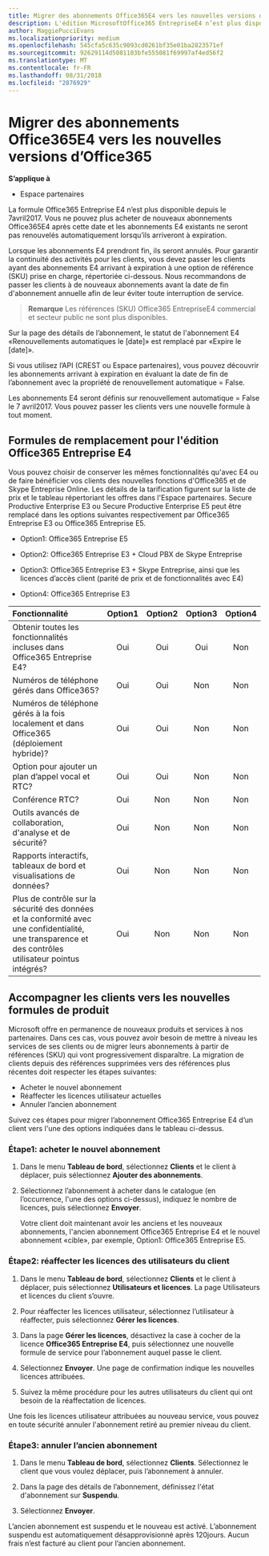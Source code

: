 ```yaml
---
title: Migrer des abonnements Office365E4 vers les nouvelles versions d’Office365 | Espace partenaires
description: L'édition MicrosoftOffice365 EntrepriseE4 n’est plus disponible depuis le 7 avril2017. Découvrez comment migrer vos abonnements client vers des versions plus récentes d’Office365.
author: MaggiePucciEvans
ms.localizationpriority: medium
ms.openlocfilehash: 545cfa5c635c9093cd0261bf35e01ba2823571ef
ms.sourcegitcommit: 92629114d5081103bfe555081f69997af4ed56f2
ms.translationtype: MT
ms.contentlocale: fr-FR
ms.lasthandoff: 08/31/2018
ms.locfileid: "2876929"
---
```

# <a name="migrate-office-365-e4-subscriptions-to-newer-office-365-versions"></a>Migrer des abonnements Office365E4 vers les nouvelles versions d’Office365

**S’applique à**

-  Espace partenaires

La formule Office365 Entreprise E4 n’est plus disponible depuis le 7avril2017. Vous ne pouvez plus acheter de nouveaux abonnements Office365E4 après cette date et les abonnements E4 existants ne seront pas renouvelés automatiquement lorsqu’ils arriveront à expiration.

Lorsque les abonnements E4 prendront fin, ils seront annulés. Pour garantir la continuité des activités pour les clients, vous devez passer les clients ayant des abonnements E4 arrivant à expiration à une option de référence (SKU) prise en charge, répertoriée ci-dessous. Nous recommandons de passer les clients à de nouveaux abonnements avant la date de fin d'abonnement annuelle afin de leur éviter toute interruption de service. 

>**Remarque** Les références (SKU) Office365 EntrepriseE4 commercial et secteur public ne sont plus disponibles.
 
Sur la page des détails de l’abonnement, le statut de l'abonnement E4 «Renouvellements automatiques le [date]» est remplacé par «Expire le [date]». 

Si vous utilisez l’API (CREST ou Espace partenaires), vous pouvez découvrir les abonnements arrivant à expiration en évaluant la date de fin de l’abonnement avec la propriété de renouvellement automatique = False. 

Les abonnements E4 seront définis sur renouvellement automatique = False le 7 avril2017. Vous pouvez passer les clients vers une nouvelle formule à tout moment. 

## <a name="office-365-enterprise-e4-edition-replacement-plans"></a>Formules de remplacement pour l'édition Office365 Entreprise E4

Vous pouvez choisir de conserver les mêmes fonctionnalités qu'avec E4 ou de faire bénéficier vos clients des nouvelles fonctions d'Office365 et de Skype Entreprise Online. Les détails de la tarification figurent sur la liste de prix et le tableau répertoriant les offres dans l'Espace partenaires. Secure Productive Enterprise E3 ou Secure Productive Enterprise E5 peut être remplacé dans les options suivantes respectivement par Office365 Entreprise E3 ou Office365 Entreprise E5.

- Option1: Office365 Entreprise E5

- Option2: Office365 Entreprise E3 + Cloud PBX de Skype Entreprise

- Option3: Office365 Entreprise E3 + Skype Entreprise, ainsi que les licences d’accès client (parité de prix et de fonctionnalités avec E4)

- Option4: Office365 Entreprise E3


| Fonctionnalité | Option1 | Option2 | Option3 | Option4 |
| :---    | :------: |   :---:  |   :---:  |   :---:  |
| Obtenir toutes les fonctionnalités incluses dans Office365 Entreprise E4? | Oui | Oui | Oui | Non |
| Numéros de téléphone gérés dans Office365? | Oui | Oui | Non | Non |
| Numéros de téléphone gérés à la fois localement et dans Office365 (déploiement hybride)? | Oui | Oui | Non | Non |
| Option pour ajouter un plan d’appel vocal et RTC? | Oui | Oui | Non | Non |
| Conférence RTC? | Oui | Non | Non | Non |
| Outils avancés de collaboration, d'analyse et de sécurité? | Oui | Non | Non | Non |
| Rapports interactifs, tableaux de bord et visualisations de données? | Oui | Non | Non | Non | 
| Plus de contrôle sur la sécurité des données et la conformité avec une confidentialité, une transparence et des contrôles utilisateur pointus intégrés? | Oui | Non | Non | Non | 

## <a name="transition-customers-to-new-product-plans"></a>Accompagner les clients vers les nouvelles formules de produit

Microsoft offre en permanence de nouveaux produits et services à nos partenaires. Dans ces cas, vous pouvez avoir besoin de mettre à niveau les services de ses clients ou de migrer leurs abonnements à partir de références (SKU) qui vont progressivement disparaître. La migration de clients depuis des références supprimées vers des références plus récentes doit respecter les étapes suivantes:

-   Acheter le nouvel abonnement
-   Réaffecter les licences utilisateur actuelles
-   Annuler l’ancien abonnement

Suivez ces étapes pour migrer l’abonnement Office365 Entreprise E4 d’un client vers l'une des options indiquées dans le tableau ci-dessus.

### <a name="step-1---purchase-the-new-subscription"></a>Étape1: acheter le nouvel abonnement

1. Dans le menu **Tableau de bord**, sélectionnez **Clients** et le client à déplacer, puis sélectionnez **Ajouter des abonnements**.

2. Sélectionnez l’abonnement à acheter dans le catalogue (en l’occurrence, l'une des options ci-dessus), indiquez le nombre de licences, puis sélectionnez **Envoyer**.

   Votre client doit maintenant avoir les anciens et les nouveaux abonnements, l'ancien abonnement Office365 Entreprise E4 et le nouvel abonnement «cible», par exemple, Option1: Office365 Entreprise E5.

### <a name="step-2---reassign-the-customers-users-licenses"></a>Étape2: réaffecter les licences des utilisateurs du client

1. Dans le menu **Tableau de bord**, sélectionnez **Clients** et le client à déplacer, puis sélectionnez **Utilisateurs et licences**. La page Utilisateurs et licences du client s’ouvre.

2. Pour réaffecter les licences utilisateur, sélectionnez l’utilisateur à réaffecter, puis sélectionnez **Gérer les licences**.

3. Dans la page **Gérer les licences**, désactivez la case à cocher de la licence **Office365 Entreprise E4**, puis sélectionnez une nouvelle formule de service pour l’abonnement auquel passe le client.

4. Sélectionnez **Envoyer**. Une page de confirmation indique les nouvelles licences attribuées.

5. Suivez la même procédure pour les autres utilisateurs du client qui ont besoin de la réaffectation de licences.

Une fois les licences utilisateur attribuées au nouveau service, vous pouvez en toute sécurité annuler l'abonnement retiré au premier niveau du client.

### <a name="step-3---cancel-the-old-subscription"></a>Étape3: annuler l’ancien abonnement

1. Dans le menu **Tableau de bord**, sélectionnez **Clients**. Sélectionnez le client que vous voulez déplacer, puis l’abonnement à annuler.

2. Dans la page des détails de l’abonnement, définissez l'état d'abonnement sur **Suspendu**.

3. Sélectionnez **Envoyer**.

L’ancien abonnement est suspendu et le nouveau est activé. L’abonnement suspendu est automatiquement désapprovisionné après 120jours. Aucun frais n’est facturé au client pour l’ancien abonnement.



 



